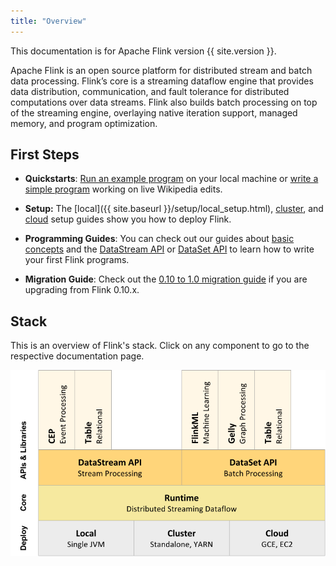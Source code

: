 ```yaml
---
title: "Overview"
---
```

<!--
Licensed to the Apache Software Foundation (ASF) under one
or more contributor license agreements.  See the NOTICE file
distributed with this work for additional information
regarding copyright ownership.  The ASF licenses this file
to you under the Apache License, Version 2.0 (the
"License"); you may not use this file except in compliance
with the License.  You may obtain a copy of the License at

  http://www.apache.org/licenses/LICENSE-2.0

Unless required by applicable law or agreed to in writing,
software distributed under the License is distributed on an
"AS IS" BASIS, WITHOUT WARRANTIES OR CONDITIONS OF ANY
KIND, either express or implied.  See the License for the
specific language governing permissions and limitations
under the License.
-->

This documentation is for Apache Flink version {{ site.version }}.

Apache Flink is an open source platform for distributed stream and batch data processing. Flink’s core is a streaming dataflow engine that provides data distribution, communication, and fault tolerance for distributed computations over data streams. Flink also builds batch processing on top of the streaming engine, overlaying native iteration support, managed memory, and program optimization.

## First Steps

- **Quickstarts**: [Run an example program](quickstart/setup_quickstart.html) on your local machine or [write a simple program](quickstart/run_example_quickstart.html) working on live Wikipedia edits.

- **Setup:** The [local]({{ site.baseurl }}/setup/local_setup.html), [cluster](setup/cluster_setup.html), and [cloud](setup/gce_setup.html) setup guides show you how to deploy Flink.

- **Programming Guides**: You can check out our guides about [basic concepts](apis/common/index.html) and the [DataStream API](apis/streaming/index.html) or [DataSet API](apis/batch/index.html) to learn how to write your first Flink programs.

- **Migration Guide**: Check out the [0.10 to 1.0 migration guide](https://cwiki.apache.org/confluence/display/FLINK/Migration+Guide%3A+0.10.x+to+1.0.x) if you are upgrading from Flink 0.10.x.

## Stack

This is an overview of Flink's stack. Click on any component to go to the respective documentation page.

<center>
  <img src="fig/stack.png" width="700px" alt="Apache Flink: Stack" usemap="#overview-stack">
</center>

<map name="overview-stack">
<area id="lib-datastream-cep" title="CEP: Complex Event Processing" href="{{ site.baseurl }}/apis/streaming/libs/cep.html" shape="rect" coords="63,0,143,177" />
<area id="lib-datastream-table" title="Table: Relational DataStreams" href="{{ site.baseurl }}/apis/batch/libs/table.html" shape="rect" coords="143,0,223,177" />
<area id="lib-dataset-ml" title="FlinkML: Machine Learning" href="{{ site.baseurl }}/apis/batch/libs/ml/index.html" shape="rect" coords="382,2,462,176" />
<area id="lib-dataset-gelly" title="Gelly: Graph Processing" href="{{ site.baseurl }}/apis/batch/libs/gelly.html" shape="rect" coords="461,0,541,177" />
<area id="lib-dataset-table" title="Table: Relational DataSets" href="{{ site.baseurl }}/apis/batch/libs/table.html" shape="rect" coords="544,0,624,177" />
<area id="datastream" title="DataStream API" href="{{ site.baseurl }}/apis/streaming/index.html" shape="rect" coords="64,177,379,255" />
<area id="dataset" title="DataSet API" href="{{ site.baseurl }}/apis/batch/index.html" shape="rect" coords="382,177,697,255" />
<area id="runtime" title="Runtime" href="{{ site.baseurl }}/internals/general_arch.html" shape="rect" coords="63,257,700,335" />
<area id="local" title="Local" href="{{ site.baseurl }}/setup/local_setup.html" shape="rect" coords="62,337,275,414" />
<area id="cluster" title="Cluster" href="{{ site.baseurl }}/setup/cluster_setup.html" shape="rect" coords="273,336,486,413" />
<area id="cloud" title="Cloud" href="{{ site.baseurl }}/setup/gce_setup.html" shape="rect" coords="485,336,700,414" />
</map>
